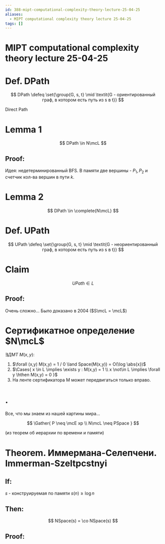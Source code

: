 ```yaml
---
id: 388-mipt-computational-complexity-theory-lecture-25-04-25
aliases:
  - MIPT computational complexity theory lecture 25-04-25
tags: []
---
```


# MIPT computational complexity theory lecture 25-04-25

# Def. DPath

$$
DPath \defeq \set{\group{G, s, t} \mid \textit{G - ориентированный граф, в котором есть путь из s в t}}
$$

Direct Path

# Lemma 1

$$
DPath \in N\mcL
$$

## Proof:

Идея: недетерминированный BFS.
В памяти две вершины - $P_1, P_2$ и счетчик кол-ва вершин в пути $k$.

# Lemma 2

$$
DPath \in \complete{N\mcL}
$$

# Def. UPath

$$
UPath \defeq \set{\group{G, s, t} \mid \textit{G - неориентированный граф, в котором есть путь из s в t}}
$$

# Claim

$$
UPath \in L
$$

## Proof:

Очень сложно...
Было доказано в 2004 ($S\mcL = \mcL$)

# Сертификатное определение $N\mcL$

$\exists ДМТ\ M(x,y):$

1. $\forall (x,y) M(x,y) = 1 / 0 \land Space(M(x,y)) = O(\log \abs{x})$
2. $\Cases{
   x \in L \implies \exists y : M(x,y) = 1 \\
   x \not\in L \implies \forall y \hthen M(x,y) = 0
   }$
3. На ленте сертификатора M может передвигаться только вправо.

# .

Все, что мы знаем из нашей картины мира...

$$
\Gather{
P \neq \mcE xp \\
N\mcL \neq PSpace
}
$$

(из теорем об иерархии по времени и памяти)

# Theorem. Иммермана-Селепчени. Immerman-Szeltpcstnyi

## If:

$s$ - конструируемая по памяти
$s(n) \ge \log n$

## Then:

$$
NSpace(s) = \co NSpace(s)
$$

## Proof:


